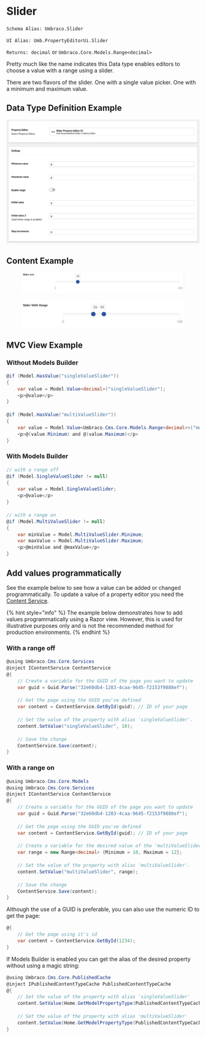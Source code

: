 # Slider

`Schema Alias: Umbraco.Slider`

`UI Alias: Umb.PropertyEditorUi.Slider`

`Returns: decimal` or `Umbraco.Core.Models.Range<decimal>`

Pretty much like the name indicates this Data type enables editors to choose a value with a range using a slider.

There are two flavors of the slider. One with a single value picker. One with a minimum and maximum value.

## Data Type Definition Example

![Slider Data Type Definition](images/Slider-Data-Type-Definition.png)

## Content Example

<figure><img src="../../../../../../16/umbraco-cms/fundamentals/backoffice/property-editors/built-in-property-editors/images/Slider-Content-Example-no-range.PNG" alt=""><figcaption></figcaption></figure>

<figure><img src="../../../../../../16/umbraco-cms/fundamentals/backoffice/property-editors/built-in-property-editors/images/Slider-Content-Example-With-Range.png" alt=""><figcaption></figcaption></figure>

## MVC View Example

### Without Models Builder

```csharp
@if (Model.HasValue("singleValueSlider"))
{
    var value = Model.Value<decimal>("singleValueSlider");
    <p>@value</p>
}

@if (Model.HasValue("multiValueSlider"))
{
    var value = Model.Value<Umbraco.Cms.Core.Models.Range<decimal>>("multiValueSlider");
    <p>@(value.Minimum) and @(value.Maximum)</p>
}
```

### With Models Builder

```csharp
// with a range off
@if (Model.SingleValueSlider != null)
{
    var value = Model.SingleValueSlider;
    <p>@value</p>
}

// with a range on
@if (Model.MultiValueSlider != null)
{
    var minValue = Model.MultiValueSlider.Minimum;
    var maxValue = Model.MultiValueSlider.Maximum;
    <p>@minValue and @maxValue</p>
}
```

## Add values programmatically

See the example below to see how a value can be added or changed programmatically. To update a value of a property editor you need the [Content Service](https://apidocs.umbraco.com/v15/csharp/api/Umbraco.Cms.Core.Services.ContentService.html).

{% hint style="info" %}
The example below demonstrates how to add values programmatically using a Razor view. However, this is used for illustrative purposes only and is not the recommended method for production environments.
{% endhint %}

### With a range off

```csharp
@using Umbraco.Cms.Core.Services
@inject IContentService ContentService
@{
    // Create a variable for the GUID of the page you want to update
    var guid = Guid.Parse("32e60db4-1283-4caa-9645-f2153f9888ef");

    // Get the page using the GUID you've defined
    var content = ContentService.GetById(guid); // ID of your page

    // Set the value of the property with alias 'singleValueSlider'. 
    content.SetValue("singleValueSlider", 10);

    // Save the change
    ContentService.Save(content);
}
```

### With a range on

```csharp
@using Umbraco.Cms.Core.Models
@using Umbraco.Cms.Core.Services
@inject IContentService ContentService
@{
    // Create a variable for the GUID of the page you want to update
    var guid = Guid.Parse("32e60db4-1283-4caa-9645-f2153f9888ef");

    // Get the page using the GUID you've defined
    var content = ContentService.GetById(guid); // ID of your page

    // Create a variable for the desired value of the 'multiValueSlider' property
    var range = new Range<decimal> {Minimum = 10, Maximum = 12};

    // Set the value of the property with alias 'multiValueSlider'. 
    content.SetValue("multiValueSlider", range);

    // Save the change
    ContentService.Save(content);
}
```

Although the use of a GUID is preferable, you can also use the numeric ID to get the page:

```csharp
@{
    // Get the page using it's id
    var content = ContentService.GetById(1234); 
}
```

If Models Builder is enabled you can get the alias of the desired property without using a magic string:

```csharp
@using Umbraco.Cms.Core.PublishedCache
@inject IPublishedContentTypeCache PublishedContentTypeCache
@{
    // Set the value of the property with alias 'singleValueSlider'
    content.SetValue(Home.GetModelPropertyType(PublishedContentTypeCache, x => x.SingleValueSlider).Alias, 10);

    // Set the value of the property with alias 'multiValueSlider'
    content.SetValue(Home.GetModelPropertyType(PublishedContentTypeCache, x => x.MultiValueSlider).Alias, new Range<decimal> {Minimum = 10, Maximum = 12});
}
```

